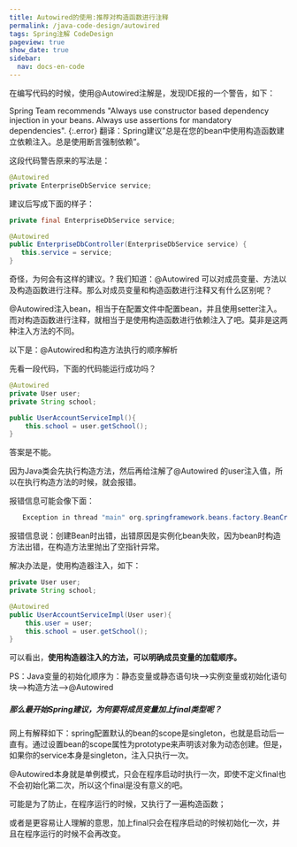 ```yaml
---
title: Autowired的使用:推荐对构造函数进行注释
permalink: /java-code-design/autowired
tags: Spring注解 CodeDesign
pageview: true
show_date: true
sidebar:
  nav: docs-en-code
---
```

在编写代码的时候，使用@Autowired注解是，发现IDE报的一个警告，如下：

Spring Team recommends "Always use constructor based dependency injection in your beans. Always use assertions for mandatory dependencies".
{:.error}
翻译：Spring建议”总是在您的bean中使用构造函数建立依赖注入。总是使用断言强制依赖”。


这段代码警告原来的写法是：
```java
@Autowired
private EnterpriseDbService service;
```

建议后写成下面的样子：
```java
private final EnterpriseDbService service;

@Autowired
public EnterpriseDbController(EnterpriseDbService service) {
   this.service = service;
}
```

奇怪，为何会有这样的建议。?
我们知道：@Autowired 可以对成员变量、方法以及构造函数进行注释。那么对成员变量和构造函数进行注释又有什么区别呢？

@Autowired注入bean，相当于在配置文件中配置bean，并且使用setter注入。而对构造函数进行注释，就相当于是使用构造函数进行依赖注入了吧。莫非是这两种注入方法的不同。

以下是：@Autowired和构造方法执行的顺序解析

先看一段代码，下面的代码能运行成功吗？

```java
@Autowired
private User user;
private String school;

public UserAccountServiceImpl(){
    this.school = user.getSchool();
}
```

答案是不能。

因为Java类会先执行构造方法，然后再给注解了@Autowired 的user注入值，所以在执行构造方法的时候，就会报错。

报错信息可能会像下面：
```java
　　Exception in thread "main" org.springframework.beans.factory.BeanCreationException: Error creating bean with name '...' defined in file [....class]: Instantiation of bean failed; nested exception is org.springframework.beans.BeanInstantiationException: Failed to instantiate [...]: Constructor threw exception; nested exception is java.lang.NullPointerException
```
报错信息说：创建Bean时出错，出错原因是实例化bean失败，因为bean时构造方法出错，在构造方法里抛出了空指针异常。

解决办法是，使用构造器注入，如下：

```java
private User user;
private String school;

@Autowired
public UserAccountServiceImpl(User user){
    this.user = user;
    this.school = user.getSchool();
}
```

可以看出，**使用构造器注入的方法，可以明确成员变量的加载顺序。**

PS：Java变量的初始化顺序为：静态变量或静态语句块–>实例变量或初始化语句块–>构造方法–>@Autowired


##### 那么最开始Spring建议，为何要将成员变量加上final类型呢？

网上有解释如下：spring配置默认的bean的scope是singleton，也就是启动后一直有。通过设置bean的scope属性为prototype来声明该对象为动态创建。但是，如果你的service本身是singleton，注入只执行一次。

 @Autowired本身就是单例模式，只会在程序启动时执行一次，即使不定义final也不会初始化第二次，所以这个final是没有意义的吧。

可能是为了防止，在程序运行的时候，又执行了一遍构造函数；

或者是更容易让人理解的意思，加上final只会在程序启动的时候初始化一次，并且在程序运行的时候不会再改变。
